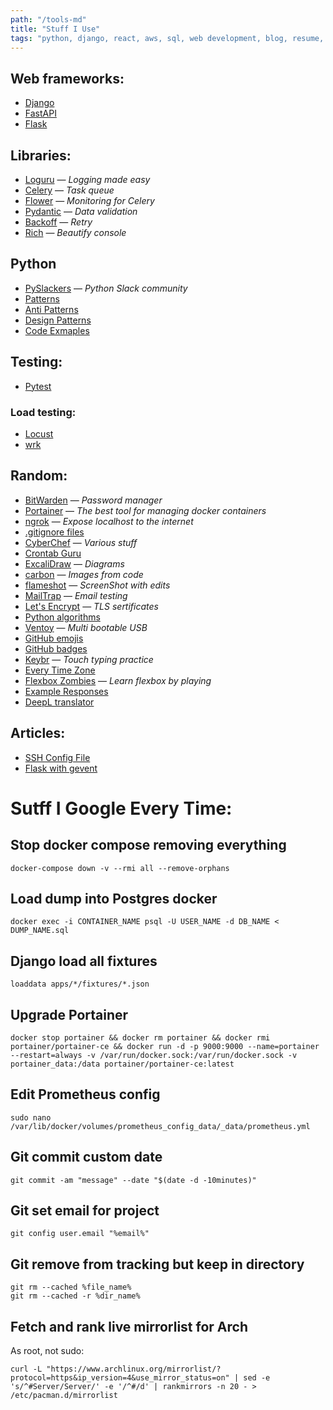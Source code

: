 ```yaml
---
path: "/tools-md"
title: "Stuff I Use"
tags: "python, django, react, aws, sql, web development, blog, resume, cv, experience"
---
```


## Web frameworks:

- [Django](https://github.com/django/django)
- [FastAPI](https://github.com/tiangolo/fastapi)
- [Flask](https://github.com/pallets/flask)

## Libraries:

- [Loguru](https://github.com/Delgan/loguru) &mdash; _Logging made easy_
- [Celery](https://github.com/celery/celery) &mdash; _Task queue_
- [Flower](https://github.com/mher/flower) &mdash; _Monitoring for Celery_
- [Pydantic](https://github.com/samuelcolvin/pydantic) &mdash; _Data validation_
- [Backoff](https://github.com/litl/backoff) &mdash; _Retry_
- [Rich](https://github.com/willmcgugan/rich) &mdash; _Beautify console_

## Python

- [PySlackers](https://pyslackers.com/web) &mdash; _Python Slack community_
- [Patterns](https://python-patterns.guide)
- [Anti Patterns](https://docs.quantifiedcode.com/python-anti-patterns)
- [Design Patterns](http://www.mcdonaldland.info/files/designpatterns/designpatternscard.pdf)
- [Code Exmaples](https://python.hotexamples.com)

## Testing:

- [Pytest](https://github.com/pytest-dev/pytest)

### Load testing:

- [Locust](https://github.com/locustio/locust)
- [wrk](https://github.com/wg/wrk)

## Random:

- [BitWarden](https://bitwarden.com) &mdash; _Password manager_
- [Portainer](https://github.com/portainer/portainer) &mdash; _The best tool for managing docker containers_
- [ngrok](https://ngrok.com) &mdash; _Expose localhost to the internet_
- [.gitignore files](https://github.com/github/gitignore)
- [CyberChef](https://gchq.github.io/CyberChef) &mdash; _Various stuff_
- [Crontab Guru](https://crontab.guru)
- [ExcaliDraw](https://excalidraw.com) &mdash; _Diagrams_
- [carbon](https://carbon.now.sh) &mdash; _Images from code_
- [flameshot](https://github.com/flameshot-org/flameshot) &mdash; _ScreenShot with edits_
- [MailTrap](https://mailtrap.io) &mdash; _Email testing_
- [Let's Encrypt](https://letsencrypt.org) &mdash; _TLS sertificates_
- [Python algorithms](https://github.com/TheAlgorithms/Python)
- [Ventoy](https://github.com/ventoy/Ventoy) &mdash; _Multi bootable USB_
- [GitHub emojis](https://gist.github.com/rxaviers/7360908)
- [GitHub badges](https://github.com/badges/shields)
- [Keybr](https://www.keybr.com) &mdash; _Touch typing practice_
- [Every Time Zone](https://everytimezone.com)
- [Flexbox Zombies](https://mastery.games/flexboxzombies) &mdash; _Learn flexbox by playing_
- [Example Responses](https://the-internet.herokuapp.com)
- [DeepL translator](https://www.deepl.com/translator)

## Articles:

- [SSH Config File](https://nerderati.com/2011/03/17/simplify-your-life-with-an-ssh-config-file)
- [Flask with gevent](https://iximiuz.com/en/posts/flask-gevent-tutorial)

# Sutff I Google Every Time:

## Stop docker compose removing everything

    docker-compose down -v --rmi all --remove-orphans

## Load dump into Postgres docker

    docker exec -i CONTAINER_NAME psql -U USER_NAME -d DB_NAME < DUMP_NAME.sql

## Django load all fixtures

    loaddata apps/*/fixtures/*.json

## Upgrade Portainer

    docker stop portainer && docker rm portainer && docker rmi portainer/portainer-ce && docker run -d -p 9000:9000 --name=portainer --restart=always -v /var/run/docker.sock:/var/run/docker.sock -v portainer_data:/data portainer/portainer-ce:latest

## Edit Prometheus config

    sudo nano /var/lib/docker/volumes/prometheus_config_data/_data/prometheus.yml

## Git commit custom date

    git commit -am "message" --date "$(date -d -10minutes)"

## Git set email for project

    git config user.email "%email%"

## Git remove from tracking but keep in directory

	git rm --cached %file_name%
	git rm --cached -r %dir_name%

## Fetch and rank live mirrorlist for Arch

As root, not sudo:

    curl -L "https://www.archlinux.org/mirrorlist/?protocol=https&ip_version=4&use_mirror_status=on" | sed -e 's/^#Server/Server/' -e '/^#/d' | rankmirrors -n 20 - > /etc/pacman.d/mirrorlist
